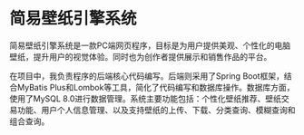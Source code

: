 # 简易壁纸引擎系统

简易壁纸引擎系统是一款PC端网页程序，目标是为用户提供美观、个性化的电脑壁纸，提升用户的视觉体验。同时也为创作者提供展示和销售作品的平台。

在项目中，我负责程序的后端核心代码编写。后端则采用了Spring Boot框架，结合MyBatis Plus和Lombok等工具，简化了代码编写和数据库操作。数据库方面，使用了MySQL 8.0进行数据管理。系统主要功能包括：个性化壁纸推荐、壁纸交易功能、用户个人信息管理、以及支持壁纸的上传、下载、分类查询、模糊查询和组合查询。

